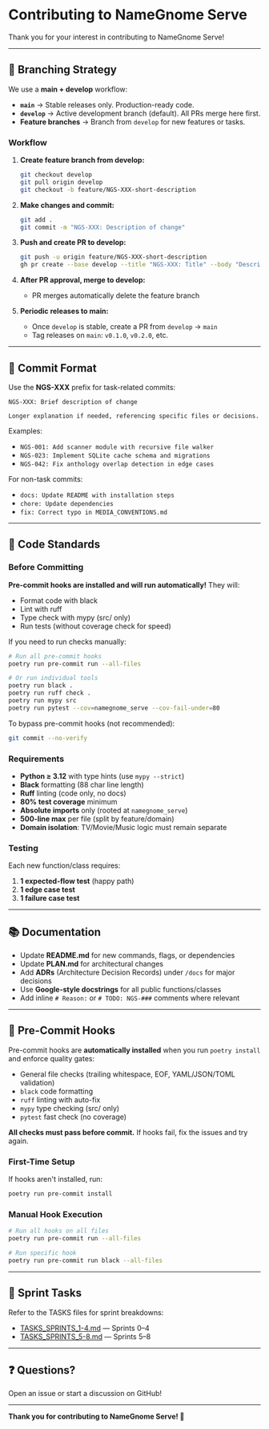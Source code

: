 # Contributing to NameGnome Serve

Thank you for your interest in contributing to NameGnome Serve!

---

## 🌿 Branching Strategy

We use a **main + develop** workflow:

- **`main`** → Stable releases only. Production-ready code.
- **`develop`** → Active development branch (default). All PRs merge here first.
- **Feature branches** → Branch from `develop` for new features or tasks.

### Workflow

1. **Create feature branch from develop:**
   ```bash
   git checkout develop
   git pull origin develop
   git checkout -b feature/NGS-XXX-short-description
   ```

2. **Make changes and commit:**
   ```bash
   git add .
   git commit -m "NGS-XXX: Description of change"
   ```

3. **Push and create PR to develop:**
   ```bash
   git push -u origin feature/NGS-XXX-short-description
   gh pr create --base develop --title "NGS-XXX: Title" --body "Description"
   ```

4. **After PR approval, merge to develop:**
   - PR merges automatically delete the feature branch

5. **Periodic releases to main:**
   - Once `develop` is stable, create a PR from `develop` → `main`
   - Tag releases on `main`: `v0.1.0`, `v0.2.0`, etc.

---

## 📝 Commit Format

Use the **NGS-XXX** prefix for task-related commits:

```
NGS-XXX: Brief description of change

Longer explanation if needed, referencing specific files or decisions.
```

Examples:
- `NGS-001: Add scanner module with recursive file walker`
- `NGS-023: Implement SQLite cache schema and migrations`
- `NGS-042: Fix anthology overlap detection in edge cases`

For non-task commits:
- `docs: Update README with installation steps`
- `chore: Update dependencies`
- `fix: Correct typo in MEDIA_CONVENTIONS.md`

---

## 🧪 Code Standards

### Before Committing

**Pre-commit hooks are installed and will run automatically!** They will:
- Format code with black
- Lint with ruff
- Type check with mypy (src/ only)
- Run tests (without coverage check for speed)

If you need to run checks manually:

```bash
# Run all pre-commit hooks
poetry run pre-commit run --all-files

# Or run individual tools
poetry run black .
poetry run ruff check .
poetry run mypy src
poetry run pytest --cov=namegnome_serve --cov-fail-under=80
```

To bypass pre-commit hooks (not recommended):
```bash
git commit --no-verify
```

### Requirements

- **Python ≥ 3.12** with type hints (use `mypy --strict`)
- **Black** formatting (88 char line length)
- **Ruff** linting (code only, no docs)
- **80% test coverage** minimum
- **Absolute imports** only (rooted at `namegnome_serve`)
- **500-line max** per file (split by feature/domain)
- **Domain isolation**: TV/Movie/Music logic must remain separate

### Testing

Each new function/class requires:
1. **1 expected-flow test** (happy path)
2. **1 edge case test**
3. **1 failure case test**

---

## 📚 Documentation

- Update **README.md** for new commands, flags, or dependencies
- Update **PLAN.md** for architectural changes
- Add **ADRs** (Architecture Decision Records) under `/docs` for major decisions
- Use **Google-style docstrings** for all public functions/classes
- Add inline `# Reason:` or `# TODO: NGS-###` comments where relevant

---

## 🚫 Pre-Commit Hooks

Pre-commit hooks are **automatically installed** when you run `poetry install` and enforce quality gates:
- General file checks (trailing whitespace, EOF, YAML/JSON/TOML validation)
- `black` code formatting
- `ruff` linting with auto-fix
- `mypy` type checking (src/ only)
- `pytest` fast check (no coverage)

**All checks must pass before commit.** If hooks fail, fix the issues and try again.

### First-Time Setup
If hooks aren't installed, run:
```bash
poetry run pre-commit install
```

### Manual Hook Execution
```bash
# Run all hooks on all files
poetry run pre-commit run --all-files

# Run specific hook
poetry run pre-commit run black --all-files
```

---

## 🧭 Sprint Tasks

Refer to the TASKS files for sprint breakdowns:
- [TASKS_SPRINTS_1-4.md](./TASKS_SPRINTS_1-4.md) — Sprints 0–4
- [TASKS_SPRINTS_5-8.md](./TASKS_SPRINTS_5-8.md) — Sprints 5–8

---

## ❓ Questions?

Open an issue or start a discussion on GitHub!

---

**Thank you for contributing to NameGnome Serve! 🎉**

